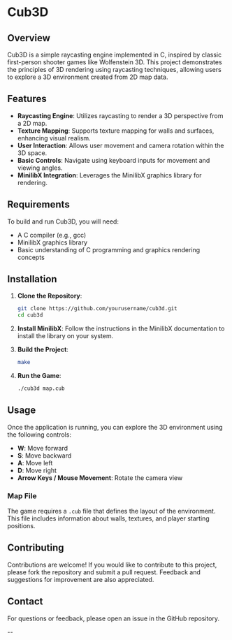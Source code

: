 # Cub3D

## Overview

Cub3D is a simple raycasting engine implemented in C, inspired by classic first-person shooter games like Wolfenstein 3D. This project demonstrates the principles of 3D rendering using raycasting techniques, allowing users to explore a 3D environment created from 2D map data.

## Features

- **Raycasting Engine**: Utilizes raycasting to render a 3D perspective from a 2D map.
- **Texture Mapping**: Supports texture mapping for walls and surfaces, enhancing visual realism.
- **User Interaction**: Allows user movement and camera rotation within the 3D space.
- **Basic Controls**: Navigate using keyboard inputs for movement and viewing angles.
- **MinilibX Integration**: Leverages the MinilibX graphics library for rendering.

## Requirements

To build and run Cub3D, you will need:

- A C compiler (e.g., gcc)
- MinilibX graphics library
- Basic understanding of C programming and graphics rendering concepts

## Installation

1. **Clone the Repository**:
   ```bash
   git clone https://github.com/yourusername/cub3d.git
   cd cub3d
   ```

2. **Install MinilibX**:
   Follow the instructions in the MinilibX documentation to install the library on your system.

3. **Build the Project**:
   ```bash
   make
   ```

4. **Run the Game**:
   ```bash
   ./cub3d map.cub
   ```

## Usage

Once the application is running, you can explore the 3D environment using the following controls:

- **W**: Move forward
- **S**: Move backward
- **A**: Move left
- **D**: Move right
- **Arrow Keys / Mouse Movement**: Rotate the camera view

### Map File

The game requires a `.cub` file that defines the layout of the environment. This file includes information about walls, textures, and player starting positions.

## Contributing

Contributions are welcome! If you would like to contribute to this project, please fork the repository and submit a pull request. Feedback and suggestions for improvement are also appreciated.

## Contact

For questions or feedback, please open an issue in the GitHub repository.

--
